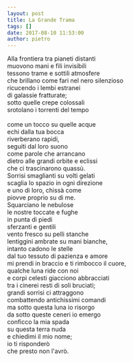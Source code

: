 ```yaml
---
layout: post
title: La Grande Trama
tags: []
date: 2017-08-10 11:53:00
author: pietro
---
```

Alla frontiera tra pianeti distanti<br/>muovono mani e fili invisibili<br/>tessono trame e sottili atmosfere<br/>che brillano come fari nel nero silenzioso<br/>ricucendo i lembi estranei<br/>di galassie fratturate;<br/>sotto quelle crepe colossali<br/>srotolano i torrenti del tempo<br/><br/>come un tocco su quelle acque<br/>echi dalla tua bocca<br/>riverberano rapidi,<br/>seguiti dal loro suono<br/>come parole che arrancano<br/>dietro alle grandi orbite e eclissi<br/>che ci trascinarono quassù.<br/>Sorrisi smaglianti su volti gelati<br/>scaglia lo spazio in ogni direzione<br/>e uno di loro, chissà come<br/>piovve proprio su di me.<br/>Squarciano le nebulose<br/>le nostre toccate e fughe<br/>in punta di piedi<br/>sferzanti e gentili<br/>vento fresco su pelli stanche<br/>lentiggini ambrate su mani bianche,<br/>intanto cadono le stelle<br/>dal tuo tessuto di pazienza e amore<br/>mi prendi in braccio e ti rimbocco il cuore,<br/>qualche luna ride con noi<br/>e corpi celesti giacciono abbracciati<br/>tra i cinerei resti di soli bruciati;<br/>grandi sorrisi ci attraggono<br/>combattendo antichissimi comandi<br/>ma sotto questa luna io risorgo<br/>da sotto queste ceneri io emergo<br/>conficco la mia spada<br/>su questa terra nuda<br/>e chiedimi il mio nome;<br/>io ti risponderò<br/>che presto non l'avrò.
